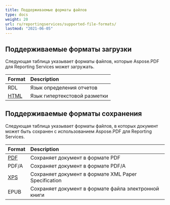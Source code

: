 ```yaml
---
title: Поддерживаемые форматы файлов
type: docs
weight: 20
url: ru/reportingservices/supported-file-formats/
lastmod: "2021-06-05"
---
```


## Поддерживаемые форматы загрузки

Следующая таблица указывает форматы файлов, которые Aspose.PDF для Reporting Services может загружать.

|**Format**|**Description**|
| :- | :- |
|RDL|Язык определения отчетов|
|[HTML](https://docs.fileformat.com/web/html/)|Язык гипертекстовой разметки|

## Поддерживаемые форматы сохранения

Следующая таблица указывает форматы файлов, в которых документ может быть сохранен с использованием Aspose.PDF для Reporting Services.

|**Format**|**Description**|
| :- | :- |
|[PDF](https://docs.fileformat.com/pdf/)|Сохраняет документ в формате PDF|
|PDF/A |Сохраняет документ в формате PDF/A|
|[XPS](https://docs.fileformat.com/page-description-language/xps/)|Сохраняет документ в формате XML Paper Specification|
|EPUB|Сохраняет документ в формате файла электронной книги|